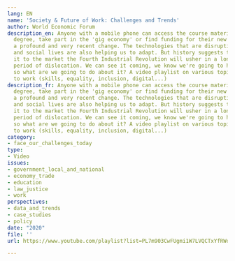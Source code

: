 ```yaml
---
lang: EN
name: 'Society & Future of Work: Challenges and Trends'
author: World Economic Forum
description_en: Anyone with a mobile phone can access the course material for a Harvard
  degree, take part in the 'gig economy' or find funding for their new venture. That's
  a profound and very recent change. The technologies that are disrupting our economic
  and social lives are also helping us to adapt. But history suggests that if we leave
  it to the market the Fourth Industrial Revolution will usher in a long and damaging
  period of dislocation. We can see it coming, we know we're going to have to reskill,
  so what are we going to do about it? A video playlist on various topics related
  to work (skills, equality, inclusion, digital...)
description_fr: Anyone with a mobile phone can access the course material for a Harvard
  degree, take part in the 'gig economy' or find funding for their new venture. That's
  a profound and very recent change. The technologies that are disrupting our economic
  and social lives are also helping us to adapt. But history suggests that if we leave
  it to the market the Fourth Industrial Revolution will usher in a long and damaging
  period of dislocation. We can see it coming, we know we're going to have to reskill,
  so what are we going to do about it? A video playlist on various topics related
  to work (skills, equality, inclusion, digital...)
category:
- face_our_challenges_today
type:
- Video
issues:
- government_local_and_national
- economy_trade
- education
- law_justice
- work
perspectives:
- data_and_trends
- case_studies
- policy
date: "2020"
file: ''
url: https://www.youtube.com/playlist?list=PL7m903CwFUgmi1W7LVQCTxYfRWoVgFmEu

---
```

